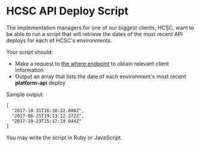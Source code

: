 # HCSC API Deploy Script

The implementation managers for one of our biggest clients, HCSC, want to be able to run a script that will retrieve the dates of the most recent API deploys for each of HCSC's environments.

Your script should:

- Make a request to [the where endpoint](https://gist.githubusercontent.com/gretchenziegler/853c4f709d45176aa44c8e5aee864cac/raw/010a4c44455ffc93b8039935cfc4e0dff41ae502/hcsc.json) to obtain relevant client information
- Output an array that lists the date of each environment's most recent **platform-api** deploy

Sample output:

```
[
  "2017-10-31T16:10:22.600Z",
  "2017-06-25T19:13:12.272Z",
  "2017-10-23T15:17:19.044Z"
]
```

You may write the script in Ruby or JavaScript.
